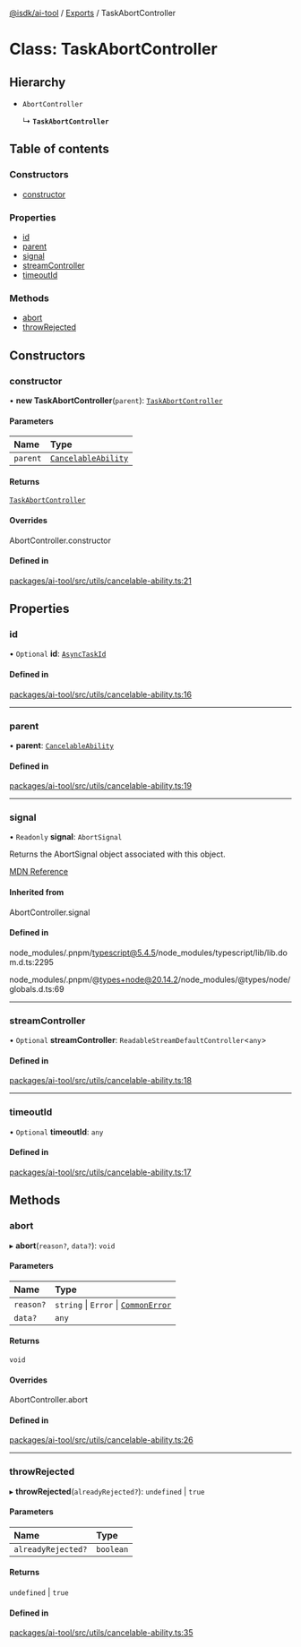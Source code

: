[@isdk/ai-tool](../README.md) / [Exports](../modules.md) / TaskAbortController

# Class: TaskAbortController

## Hierarchy

- `AbortController`

  ↳ **`TaskAbortController`**

## Table of contents

### Constructors

- [constructor](TaskAbortController.md#constructor)

### Properties

- [id](TaskAbortController.md#id)
- [parent](TaskAbortController.md#parent)
- [signal](TaskAbortController.md#signal)
- [streamController](TaskAbortController.md#streamcontroller)
- [timeoutId](TaskAbortController.md#timeoutid)

### Methods

- [abort](TaskAbortController.md#abort)
- [throwRejected](TaskAbortController.md#throwrejected)

## Constructors

### constructor

• **new TaskAbortController**(`parent`): [`TaskAbortController`](TaskAbortController.md)

#### Parameters

| Name | Type |
| :------ | :------ |
| `parent` | [`CancelableAbility`](CancelableAbility.md) |

#### Returns

[`TaskAbortController`](TaskAbortController.md)

#### Overrides

AbortController.constructor

#### Defined in

[packages/ai-tool/src/utils/cancelable-ability.ts:21](https://github.com/isdk/ai-tool.js/blob/727ad337acba85b160efbc4d039daefcc8371127/src/utils/cancelable-ability.ts#L21)

## Properties

### id

• `Optional` **id**: [`AsyncTaskId`](../modules.md#asynctaskid)

#### Defined in

[packages/ai-tool/src/utils/cancelable-ability.ts:16](https://github.com/isdk/ai-tool.js/blob/727ad337acba85b160efbc4d039daefcc8371127/src/utils/cancelable-ability.ts#L16)

___

### parent

• **parent**: [`CancelableAbility`](CancelableAbility.md)

#### Defined in

[packages/ai-tool/src/utils/cancelable-ability.ts:19](https://github.com/isdk/ai-tool.js/blob/727ad337acba85b160efbc4d039daefcc8371127/src/utils/cancelable-ability.ts#L19)

___

### signal

• `Readonly` **signal**: `AbortSignal`

Returns the AbortSignal object associated with this object.

[MDN Reference](https://developer.mozilla.org/docs/Web/API/AbortController/signal)

#### Inherited from

AbortController.signal

#### Defined in

node_modules/.pnpm/typescript@5.4.5/node_modules/typescript/lib/lib.dom.d.ts:2295

node_modules/.pnpm/@types+node@20.14.2/node_modules/@types/node/globals.d.ts:69

___

### streamController

• `Optional` **streamController**: `ReadableStreamDefaultController`\<`any`\>

#### Defined in

[packages/ai-tool/src/utils/cancelable-ability.ts:18](https://github.com/isdk/ai-tool.js/blob/727ad337acba85b160efbc4d039daefcc8371127/src/utils/cancelable-ability.ts#L18)

___

### timeoutId

• `Optional` **timeoutId**: `any`

#### Defined in

[packages/ai-tool/src/utils/cancelable-ability.ts:17](https://github.com/isdk/ai-tool.js/blob/727ad337acba85b160efbc4d039daefcc8371127/src/utils/cancelable-ability.ts#L17)

## Methods

### abort

▸ **abort**(`reason?`, `data?`): `void`

#### Parameters

| Name | Type |
| :------ | :------ |
| `reason?` | `string` \| `Error` \| [`CommonError`](CommonError.md) |
| `data?` | `any` |

#### Returns

`void`

#### Overrides

AbortController.abort

#### Defined in

[packages/ai-tool/src/utils/cancelable-ability.ts:26](https://github.com/isdk/ai-tool.js/blob/727ad337acba85b160efbc4d039daefcc8371127/src/utils/cancelable-ability.ts#L26)

___

### throwRejected

▸ **throwRejected**(`alreadyRejected?`): `undefined` \| ``true``

#### Parameters

| Name | Type |
| :------ | :------ |
| `alreadyRejected?` | `boolean` |

#### Returns

`undefined` \| ``true``

#### Defined in

[packages/ai-tool/src/utils/cancelable-ability.ts:35](https://github.com/isdk/ai-tool.js/blob/727ad337acba85b160efbc4d039daefcc8371127/src/utils/cancelable-ability.ts#L35)
